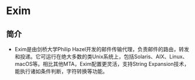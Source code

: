 # Exim

## 简介
* Exim是由剑桥大学Philip Hazel开发的邮件传输代理，负责邮件的路由，转发和投递。它可运行在绝大多数的类Unix系统上，包括Solaris、AIX、Linux、macOS等。相比其他MTA，Exim配置更灵活，支持String Expansion技术，能执行诸如条件判断，字符转换等功能。
